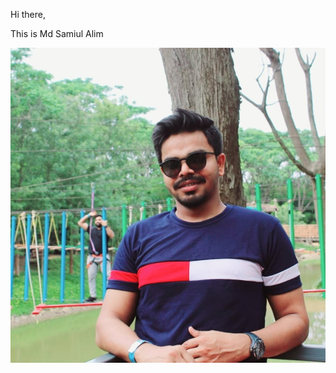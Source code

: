 Hi there,

This is Md Samiul Alim

![alt text](https://github.com/samiforgit/flask_calculator_app/blob/main/sami_img.jpeg?raw=true)



